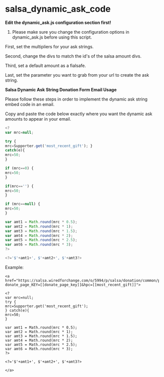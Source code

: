 salsa_dynamic_ask_code
======================

<strong>Edit the dynamic_ask.js configuration section first!</strong>

1. Please make sure you change the configuration options in dynamic_ask.js before using this script.

First, set the multipliers for your ask strings.

Second, change the divs to match the id's of the salsa amount divs.

Third, set a default amount as a fialsafe.

Last, set the parameter you want to grab from your url to create the ask string.

<strong>Salsa Dynamic Ask String Donation Form Email Usage</strong>

Please follow these steps in order to implement the dynamic ask string embed code in an email.

Copy and paste the code below exactly where you want the dynamic ask amounts to appear in your email.

```javascript
<? 
var mrc=null; 

try { 
mrc=Supporter.get('most_recent_gift'); } 
catch(e){ 
mrc=50; 
}

if (mrc==0) {
mrc=50;
}

if(mrc=='') {
mrc=50;
}

if (mrc==null) {
mrc=50;
}

var amt1 = Math.round(mrc * 0.5); 
var amt2 = Math.round(mrc * 1); 
var amt3 = Math.round(mrc * 1.5); 
var amt4 = Math.round(mrc * 2); 
var amt5 = Math.round(mrc * 2.5); 
var amt6 = Math.round(mrc * 3); 
?>

<?='$'+amt1+', $'+amt2+', $'+amt3?> 

```

Example:

```
<a href="https://salsa.wiredforchange.com/o/5994/p/salsa/donation/common/public/?donate_page_KEY=[[donate_page_key]]&hpc=[[most_recent_gift]]">

<?
var mrc=null; 
try { 
mrc=Supporter.get('most_recent_gift'); 
} catch(e){ 
mrc=50; 
}

var amt1 = Math.round(mrc * 0.5); 
var amt2 = Math.round(mrc * 1); 
var amt3 = Math.round(mrc * 1.5); 
var amt4 = Math.round(mrc * 2); 
var amt5 = Math.round(mrc * 2.5); 
var amt6 = Math.round(mrc * 3);
?> 

<?='$'+amt1+', $'+amt2+', $'+amt3?>

</a>

```

